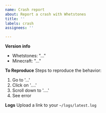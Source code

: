 ```yaml
---
name: Crash report
about: Report a crash with Whetstones
title: ''
labels: crash
assignees: ''

---
```


**Version info**
- Whetstones: "..."
- Minecraft: "..."

**To Reproduce**
Steps to reproduce the behavior:
1. Go to '...'
2. Click on '....'
3. Scroll down to '....'
4. See error

**Logs**
Upload a link to your `~/logs/latest.log`
